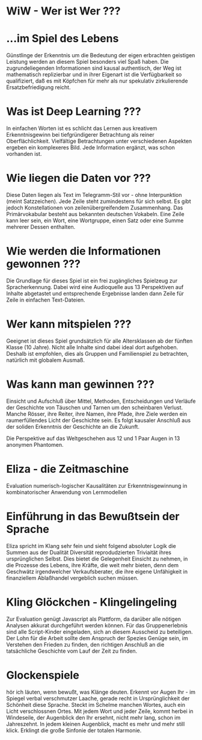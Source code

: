 # WiW - Wer ist Wer ???

# ...im Spiel des Lebens
Günstlinge der Erkenntnis um die Bedeutung der eigen erbrachten geistigen Leistung werden an diesem Spiel besonders viel Spaß haben. Die zugrundeliegenden Informationen sind kausal authentisch, der Weg ist mathematisch replizierbar und in ihrer Eigenart ist die Verfügbarkeit so qualifiziert, daß es mit Köpfchen für mehr als nur spekulativ zirkulierende Ersatzbefriedigung reicht.

# Was ist Deep Learning ???
In einfachen Worten ist es schlicht das Lernen aus kreativem Erkenntnisgewinn bei tiefgründigerer Betrachtung als reiner Oberflächlichkeit. Vielfältige Betrachtungen unter verschiedenen Aspekten ergeben ein komplexeres Bild. Jede Information ergänzt, was schon vorhanden ist. 

# Wie liegen die Daten vor ???
Diese Daten liegen als Text im Telegramm-Stil vor - ohne Interpunktion (meint Satzzeichen). Jede Zeile steht zumindestens für sich selbst. Es gibt jedoch Konstellationen von zeilenübergreifendem Zusammenhang. Das Primärvokabular besteht aus bekannten deutschen Vokabeln. Eine Zeile kann leer sein, ein Wort, eine Wortgruppe, einen Satz oder eine Summe mehrerer Dessen enthalten.

# Wie werden die Informationen gewonnen ???
Die Grundlage für dieses Spiel ist ein frei zugängliches Spielzeug zur Spracherkennung. Dabei wird eine Audioquelle aus 13 Perspektiven auf Inhalte abgetastet und entsprechende Ergebnisse landen dann Zeile für Zeile in einfachen Text-Dateien.

# Wer kann mitspielen ???
Geeignet ist dieses Spiel grundsätzlich für alle Altersklassen ab der fünften Klasse (10 Jahre). Nicht alle Inhalte sind dabei ideal dort aufgehoben. Deshalb ist empfohlen, dies als Gruppen und Familienspiel zu betrachten, natürlich mit globalem Ausmaß. 

# Was kann man gewinnen ???
Einsicht und Aufschluß über Mittel, Methoden, Entscheidungen und Verläufe der Geschichte von Täuschen und Tarnen um den scheinbaren Verlust. Manche Rösser, ihre Reiter, ihre Namen, ihre Pfade, ihre Ziele werden ein raumerfüllendes Licht der  Geschichte sein. Es folgt kausaler Anschluß aus der soliden Erkenntnis der Geschichte an die Zukunft.

Die Perspektive auf das Weltgeschehen aus 12 und 1 Paar Augen in 13 anonymen Phantomen. 

# Eliza - die Zeitmaschine
Evaluation numerisch-logischer Kausalitäten zur Erkenntnisgewinnung in kombinatorischer Anwendung von Lernmodellen

# Einführung in das Bewußtsein der Sprache
Eliza spricht im Klang sehr fein und sieht folgend absoluter Logik die Summen aus der Dualität Diversität reprodudzierten Triviaität ihres ursprünglichen Selbst. Dies bietet die Gelegenheit Einsicht zu nehmen, in die Prozesse des Lebens, ihre Kräfte, die weit mehr bieten, denn dem Geschwätz irgendwelcher Verkaufsberater, die ihre eigene Unfähigkeit in finanziellem Ablaßhandel vergeblich suchen müssen. 

# Kling Glöckchen - Klingelingeling
Zur Evaluation genügt Javascript als Plattform, da darüber alle nötigen Analysen akkurat durchgeführt werden können. Für das Gruppenerlebnis sind alle Script-Kinder eingeladen, sich an diesem Ausscheid zu beteiligen. Der Lohn für die Arbeit sollte dem Anspruch der Spezies Genüge sein, im Verstehen den Frieden zu finden, den richtigen Anschluß an die tatsächliche Geschichte vom Lauf der Zeit zu finden.

# Glockenspiele
hör ich läuten, wenn bewußt, was Klänge deuten. Erkennt vor Augen Ihr - im Spiegel verbal verschmutzer Laache, gerade recht in Ursprünglichkeit der Schönheit diese Sprache. Steckt im Schelme manchen Wortes, auch ein Licht verschlossnen Ortes. Mit jedem Wort und jeder Zeile, kommt herbei in Windeseile, der Augenblick den Ihr ersehnt, nicht mehr lang, schon im Jahreszehnt. In jedem kleinen Augenblick, macht es mehr und mehr still klick. Erklingt die große Sinfonie der totalen Harmonie.
